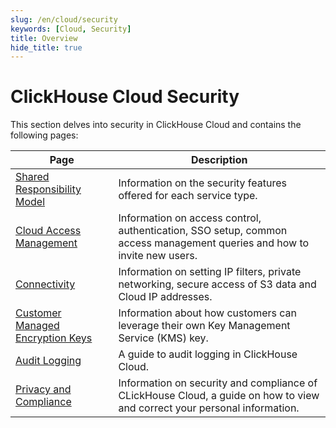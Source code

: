 ```yaml
---
slug: /en/cloud/security
keywords: [Cloud, Security]
title: Overview
hide_title: true
---
```


# ClickHouse Cloud Security

This section delves into security in ClickHouse Cloud and contains the following pages:

| Page                                                                         | Description                                                                                                               |
|------------------------------------------------------------------------------|---------------------------------------------------------------------------------------------------------------------------|
| [Shared Responsibility Model](en/cloud/security/shared-responsibility-model) | Information on the security features offered for each service type.                                                       |
| [Cloud Access Management](.)                                                 | Information on access control, authentication, SSO setup, common access management queries and how to invite new users.   |
| [Connectivity](.)                                                            | Information on setting IP filters, private networking, secure access of S3 data and Cloud IP addresses.                   |
| [Customer Managed Encryption Keys](.)                                        | Information about how customers can leverage their own Key Management Service (KMS) key.                                  |
| [Audit Logging](en/cloud/security/audit-logging)                             | A guide to audit logging in ClickHouse Cloud.                                                                             |
| [Privacy and Compliance](.)                                                  | Information on security and compliance of CLickHouse Cloud, a guide on how to view and correct your personal information. |